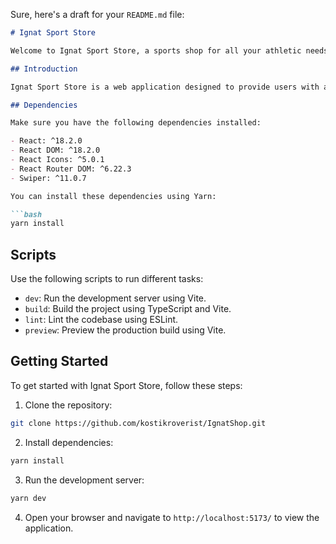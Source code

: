 Sure, here's a draft for your `README.md` file:

```markdown
# Ignat Sport Store

Welcome to Ignat Sport Store, a sports shop for all your athletic needs.

## Introduction

Ignat Sport Store is a web application designed to provide users with a seamless shopping experience for sports-related products.

## Dependencies

Make sure you have the following dependencies installed:

- React: ^18.2.0
- React DOM: ^18.2.0
- React Icons: ^5.0.1
- React Router DOM: ^6.22.3
- Swiper: ^11.0.7

You can install these dependencies using Yarn:

```bash
yarn install
```

## Scripts

Use the following scripts to run different tasks:

- `dev`: Run the development server using Vite.
- `build`: Build the project using TypeScript and Vite.
- `lint`: Lint the codebase using ESLint.
- `preview`: Preview the production build using Vite.

## Getting Started

To get started with Ignat Sport Store, follow these steps:

1. Clone the repository:

```bash
git clone https://github.com/kostikroverist/IgnatShop.git
```

2. Install dependencies:

```bash
yarn install
```

3. Run the development server:

```bash
yarn dev
```

4. Open your browser and navigate to `http://localhost:5173/` to view the application.



